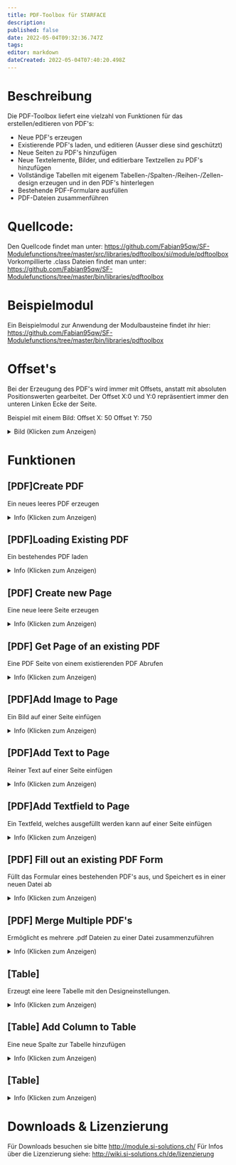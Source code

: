 ```yaml
---
title: PDF-Toolbox für STARFACE
description: 
published: false
date: 2022-05-04T09:32:36.747Z
tags: 
editor: markdown
dateCreated: 2022-05-04T07:40:20.498Z
---
```


# Beschreibung
Die PDF-Toolbox liefert eine vielzahl von Funktionen für das erstellen/editieren von PDF's:

- Neue PDF's erzeugen
- Existierende PDF's laden, und editieren (Ausser diese sind geschützt)
- Neue Seiten zu PDF's hinzufügen
- Neue Textelemente, Bilder, und editierbare Textzellen zu PDF's hinzufügen
- Vollständige Tabellen mit eigenem Tabellen-/Spalten-/Reihen-/Zellen-design erzeugen und in den PDF's hinterlegen
- Bestehende PDF-Formulare ausfüllen
- PDF-Dateien zusammenführen

# Quellcode:
Den Quellcode findet man unter: https://github.com/Fabian95qw/SF-Modulefunctions/tree/master/src/libraries/pdftoolbox/si/module/pdftoolbox
Vorkompillierte .class Dateien findet man unter: https://github.com/Fabian95qw/SF-Modulefunctions/tree/master/bin/libraries/pdftoolbox

# Beispielmodul
Ein Beispielmodul zur Anwendung der Modulbausteine findet ihr hier: https://github.com/Fabian95qw/SF-Modulefunctions/tree/master/bin/libraries/pdftoolbox

# Offset's
Bei der Erzeugung des PDF's wird immer mit Offsets, anstatt mit absoluten Positionswerten gearbeitet.
Der Offset X:0 und Y:0 repräsentiert immer den unteren Linken Ecke der Seite.

Beispiel mit einem Bild:
Offset X: 50
Offset Y: 750

<details>
  <summary>Bild (Klicken zum Anzeigen)</summary>
	
![Offset.PNG](/uploads/pdftoolbox/Offset.PNG)
   
</details>


# Funktionen

## \[PDF\]Create PDF
Ein neues leeres PDF erzeugen
<details>
  <summary>Info (Klicken zum Anzeigen)</summary>
	
  ### Outputvariablen:
  PDF (OBJECT) Repräsentiert ein leeres PDF, welches sich im Arbeitsspeicher befindet. Dieses Objekt wird am schluss benötigt, umd es auf die Festplatte zu schreiben.
   
</details>

## \[PDF\]Loading Existing PDF
Ein bestehendes PDF laden
<details>
  <summary>Info (Klicken zum Anzeigen)</summary>
	
### Inputvariablen:
Sourcefile (STRING): Der Absolute Pfad, zum PDF, welches fürs editieren geladen werden soll
  
>  PDF's welche einen Schreibschutz haben können nicht editiert werden  {.is-warning}

### Outputvariablen:
PDF (OBJECT) Repräsentiert das geladene PDF welches sich im Arbeitsspeicher befindet. Dieses Objekt wird am schluss benötigt, umd die Änderungen am PDF wieder auf die Festplatte zu schreiben-
     
</details>

## \[PDF\] Create new Page
Eine neue leere Seite erzeugen
<details>
  <summary>Info (Klicken zum Anzeigen)</summary>

### Inputvariablen:
PageSize (LEGAL ,LETTER ,A0 ,A1 ,A2 ,A3 ,A4 ,A5 ,A6), die grösse der neu zu erzeugenden Seite

### Outputvariablen:
Page (OBJECT): Repräsentiert eine leeres Seite, welches sich im Arbeitsspeicher befindet. **Diese Seite muss einem PDF Zugewiesen werden, damit diese im entsprechenden PDF abgespeichert wird.**

</details>

## \[PDF\] Get Page of an existing PDF
Eine PDF Seite von einem existierenden PDF Abrufen
<details>
  <summary>Info (Klicken zum Anzeigen)</summary>
	
### Inputvariablen:
  PDF (OBJECT) Repräsentiert das geladene PDF welches sich im Arbeitsspeicher befindet.
  PageNumber (NUMBER): Die Seitennummer, welche extrahiert werden soll
  
### Outputvariablen:
Page (OBJECT): Repräsentiert die entsprechende Seite vom PDF. **Diese Seite muss dem PDF nicht erneut zugewiesen werden, damit sie abgespeichert wird.**

</details>

## \[PDF\]Add Image to Page
Ein Bild auf einer Seite einfügen
<details>
  <summary>Info (Klicken zum Anzeigen)</summary>
	
### Inputvariablen:
  PDF (OBJECT) Das PDF, zu dem das Bild hinzugefügt werden soll.
  Page (OBJECT): Die Seite in diesem PDF, zu dem das Bild hinzugefügt werden soll.
  Path to Image (STRING): Der Pfad zum Bild, welches eingefügt werden soll.
  Width (NUMBER): Das Bild wird auf diese Länge Skaliert. Wenn 0 gesetzt wird, bleibt es auf Originalgrösse
  Height (NUMBER): Das Bild wird auf diese Höhe Skaliert. Wenn 0 gesetzt wird, bleibt es auf Originalgrösse
  Offset X (NUMBER): Offset in Breite
  Offset Y (NUMBER): Offset in Höhe
  
</details>

## \[PDF\]Add Text to Page
Reiner Text auf einer Seite einfügen
<details>
  <summary>Info (Klicken zum Anzeigen)</summary>
	
### Inputvariablen:
  PDF (OBJECT) Das PDF, zu dem das Bild hinzugefügt werden soll.
  Page (OBJECT): Die Seite in diesem PDF, zu dem das Bild hinzugefügt werden soll.
  Text (STRING): Der Text, welcher dort Platziert werden soll
  Font (DEFAULT, HELVETICA, HELVETICA_BOLD, HELVETICA_BOLD_OBLIQUE, HELVETICA_OBLIQUE, COURIER, COURIER_BOLD, COURIER_BOLD_OBLIQUE, COURIER_OBLIQUE, SYMBOL, TIMES_BOLD, TIMES_BOLD_ITALIC, TIMES_ITALIC, TIMES_ROMAN, ZAPF_DINGBATS): Die Schriftart
  Font Size (NUMBER): Schriftgrösse [pt]
  Offset X (NUMBER): Offset in Breite
  Offset Y (NUMBER): Offset in Höhe
  
</details>

## \[PDF\]Add Textfield to Page
Ein Textfeld, welches ausgefüllt werden kann auf einer Seite einfügen
<details>
  <summary>Info (Klicken zum Anzeigen)</summary>
	
### Inputvariablen:
  PDF (OBJECT) Das PDF, zu dem das Bild hinzugefügt werden soll.
  Page (OBJECT): Die Seite in diesem PDF, zu dem das Bild hinzugefügt werden soll.
  Fieldname (STRING): Der Name des Formularfelds. Dies wird bei der Auswertung von Formularen benötigt.
  Text (STRING): Der Text, der Vorbefüllt werden soll
  Width (NUMBER): Das Textfeld wird auf diese Länge skaliert. 
  Height (NUMBER): Das Textfeld wird auf diese Höhe skaliert.
  Offset X (NUMBER): Offset in Breite
  Offset Y (NUMBER): Offset in Höhe
  Bordercolor (R,G,B): Die Farbe des Feldrandes im Format [R,G,B] Z.b. 255,128,64
  Backgroundcolor: Die Farbe des Hintergrunds (Bei aktiver selektion)im Format [R,G,B] Z.b. 255,128,64
  Allow Editing of Textfield: Ob der Inhalt dieses Textfeldes editiert werden darf.
  
</details>

## \[PDF\] Fill out an existing PDF Form
Füllt das Formular eines bestehenden PDF's aus, und Speichert es in einer neuen Datei ab
<details>
  <summary>Info (Klicken zum Anzeigen)</summary>
	
### Inputvariablen:

Template (STRING): Das Originale Formular/die Vorlage, die Befüllt werden soll.
Targetfile (STRING): Wo die Ausgefüllte Version abgespeichert werden soll.
Mapping (MAP) Map<Fieldname, Content> Setzt den Inhalt eines Felds basierend auf dem Felnamen. Z.b.: {'Textbox1', '7.2.0.1'} setzt den Inhalt der "Textbox1" auf den Wert "7.2.0.1"
Replacement (MAP) Map<Searchstring, Replacementstring>.Ersetzt den Inhalt eines Feldes basierend auf dem Suchbegriff. Z.b. {'%SFVersion%'. '7.2.0.1'} Prüft alle Felder auf den Wert "%SFVersion%" und ersetzt alle gefundenen Instanzen davon mit "7.2.0.1".
Beispiel: Feld beinhaltet: "STARFACE-Version:%SFVersion%" Ergebnis: "STARFACE-Version:7.2.0.1"
SetReadOnly (BOOLEAN) Sets edited Fields to readonly, so they can't be edited by hand later on
</details>

## \[PDF\] Merge Multiple PDF's
Ermöglicht es mehrere .pdf Dateien zu einer Datei zusammenzuführen
<details>
  <summary>Info (Klicken zum Anzeigen)</summary>
	
### Inputvariablen:
PDF-Files (MAP): Map<Order, Path/to/PDF/File.pdf> Führt die PDF's in der Entsprechenden Reihenfolge zusammen. Z.b.: [{1, /tmp/Deckblatt.pdf}{2, /tmp/Inhalt.pdf}]. Erzeugt ein neues PDF mit dem Inhalt von "Deckblatt.pdf", gefolgt im Inhalt von "Inhalt.pdf".
Targetfile (STRING): Wohin das zusammengeführte PDF Exportiert werden soll.

</details>

## \[Table\]
  Erzeugt eine leere Tabelle mit den Designeinstellungen.
<details>
  <summary>Info (Klicken zum Anzeigen)</summary>
	
### Inputvariablen:

    TableWidth (NUMBER): Vollständige Breite der Tabelle
  Font (DEFAULT, HELVETICA, HELVETICA_BOLD, HELVETICA_BOLD_OBLIQUE, HELVETICA_OBLIQUE, COURIER, COURIER_BOLD, COURIER_BOLD_OBLIQUE, COURIER_OBLIQUE, SYMBOL, TIMES_BOLD, TIMES_BOLD_ITALIC, TIMES_ITALIC, TIMES_ROMAN, ZAPF_DINGBATS): Die Schriftart
  Font Size (NUMBER): Schriftgrösse [pt]
    FontColor (R,G,B): Die Farbe der Schrift im Format [R,G,B] Z.b. 255,128,64
    DoWordbreak (BOOLEAN): Der Text soll automatisch auf eine neue Zeile brechen, wenn er nicht in die Felder passt.
    VerticalAlignment (BOTTOM, MIDDLE, TOP): Vertikale Ausrichtung
    HorizontalAlignment (LEFT, CENTER, RIGHT, JUSTIFY): Horizontale Ausrichtung
    BackGroundColor (STRING): Die Farbe des Randes im Format [R,G,B] Z.b. 255,128,64
    BorderColor (STRING): Die Farbe des Hintergrundes im Format [R,G,B] Z.b. 255,128,64
    BorderStyle (SOLID, DOTTED, DASHED): Ob der Rand Solide, Gestrichelt, oder Gepunktet sein soll
    BorderWidth (NUMBER): Dicke des Randes [pt]
    Padding (NUMBER): Abstandhalter zwischen Zellenrand und Inhalt [pt]

### Outputvariablen:
   Table (OBJECT): Repräsentiert die leere Tabelle mit den Designeinstellungen. Diese muss noch mit Spalten befüllt werden.
 
</details>
  
## \[Table\] Add Column to Table
  Eine neue Spalte zur Tabelle hinzufügen
<details>
  <summary>Info (Klicken zum Anzeigen)</summary>
	
### Inputvariablen:

    Table (OBJECT): Die Tabelle, zu der die Spalte hinzugefügt werden soll.
    ColumnWidth (NUMBER): Die Breite der Spalte.
    Overridesettings (BOOLEAN): Die Designeinstellungen der Tabelle mit den unten eingestellten Einstellungen überschreiben. Falls dies nicht aktiv ist, muss nur die Tabelle, und Spaltenbreite angegeben werden.
    Font (DEFAULT, HELVETICA, HELVETICA_BOLD, HELVETICA_BOLD_OBLIQUE, HELVETICA_OBLIQUE, COURIER, COURIER_BOLD, COURIER_BOLD_OBLIQUE, COURIER_OBLIQUE, SYMBOL, TIMES_BOLD, TIMES_BOLD_ITALIC, TIMES_ITALIC, TIMES_ROMAN, ZAPF_DINGBATS): Die Schriftart
  Font Size (NUMBER): Schriftgrösse [pt]
    FontColor (R,G,B): Die Farbe der Schrift im Format [R,G,B] Z.b. 255,128,64
    DoWordbreak (BOOLEAN): Der Text soll automatisch auf eine neue Zeile brechen, wenn er nicht in die Felder passt.
    VerticalAlignment (BOTTOM, MIDDLE, TOP): Vertikale Ausrichtung
    HorizontalAlignment (LEFT, CENTER, RIGHT, JUSTIFY): Horizontale Ausrichtung
    BorderColorLeft (R,G,B): Die Farbe des linken Randes im Format [R,G,B] Z.b. 255,128,64
    BorderColorRight(R,G,B): Die Farbe des rechten Randes im Format [R,G,B] Z.b. 255,128,64
    BorderStyleLeft (SOLID, DOTTED, DASHED): Ob der linke Rand Solide, Gestrichelt, oder Gepunktet sein soll
    BorderStyleRight (SOLID, DOTTED, DASHED): Ob der rechte Rand Solide, Gestrichelt, oder Gepunktet sein soll
    BorderWidthLeft (NUMBER): Dicke des Randes [pt]
    BorderWidthRight (NUMBER): Dicke des Randes [pt]

</details>
  
## \[Table\]
<details>
  <summary>Info (Klicken zum Anzeigen)</summary>
	
### Inputvariablen:

### Outputvariablen:

</details>

# Downloads & Lizenzierung
Für Downloads besuchen sie bitte http://module.si-solutions.ch/
Für Infos über die Lizenzierung siehe: http://wiki.si-solutions.ch/de/lizenzierung



